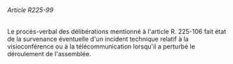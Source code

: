 ###### Article R225-99

Le procès-verbal des délibérations mentionné à l'article R. 225-106 fait état de la survenance éventuelle d'un incident technique relatif à la visioconférence ou à la télécommunication lorsqu'il a perturbé le déroulement de l'assemblée.

